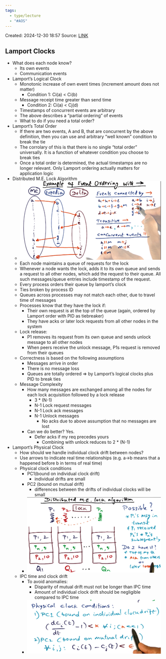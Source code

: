 ```yaml
---
tags:
  - type/lecture
  - "#AOS"
---
```

Created: 2024-12-30 18:57
Source: [LINK](https://andrewrepp.com/aos_lec_L05)

## Lamport Clocks

- What does each node know?
    - Its own events
    - Communication events
- Lamport’s Logical Clock
    - Monotonic increase of own event times (increment amount does not matter)
        - Condition 1: Ci(a) < Ci(b)
    - Message receipt time greater than send time
        - Condition 2: Ci(a) < Cj(d)
    - Timestamps of concurrent events are arbitrary
    - The above describes a “partial ordering” of events
    - What to do if you need a total order?
- Lamport’s Total Order
    - If there are two events, A and B, that are concurrent by the above definition, then you can use and arbitrary “well known” condition to break the tie
    - The corrolary of this is that there is no single “total order” universally. It is a function of whatever condition you choose to break ties
    - Once a total order is determined, the actual timestamps are no longer relevant. Only Lamport ordering actually matters for application logic
- Distributed M.E. Lock Algorithm
	- ![](/img/L05b_Lamport_Clocks_1.png)
	- Each node maintains a queue of requests for the lock
    - Whenever a node wants the lock, adds it to its own queue and sends a request to all other nodes, which add the request to their queue. All such messages/queue entries include timestamp of the request.
    - Every process orders their queue by lamport’s clock
    - Ties broken by process ID
    - Queues across processes may not match each other, due to travel time of messages
    - Processes know that they have the lock if:
        - Their own request is at the top of the queue (again, ordered by Lamport order with PID as tiebreaker)
        - They have acks or later lock requests from all other nodes in the system
    - Lock release:
        - P1 removes its request from its own queue and sends unlock message to all other nodes
        - When peers receive the unlock message, P1s request is removed from their queues
    - Correctness is based on the following assumptions
        - Messages arrive in order
        - There is no message loss
        - Queues are totally ordered => by Lamport’s logical clocks plus PID to break ties
    - Message Complexity
        - How many messages are exchanged among all the nodes for each lock acquisition followed by a lock release
            - 3 * (N-1)
            - N-1 Lock request messages
            - N-1 Lock ack messages
            - N-1 Unlock messages
                - No acks due to above assumption that no messages are lost
        - Can we do better? Yes.
            - Defer acks if my req precedes yours
                - Combining with unlock reduces to 2 * (N-1)
- Lamport’s Physical Clock
    - How should we handle individual clock drift between nodes?
    - Use arrows to indicate real time relationships (e.g. a->b means that a happened before b in terms of real time)
    - Physical clock conditions
        - PC1(bound on individual clock drift)
            - individual drifts are small
        - PC2 (bound on mutual drift)
            - differences between the drifts of individual clocks will be small
        - ![](/img/L05b_Lamport_Clocks_2.png)
    - IPC time and clock drift
		- To avoid anomalies:
		    - Disparity of mutual drift must not be longer than IPC time
		    - Amount of individual clock drift should be negligible compared to IPC time
		- ![](/img/L05b_Lamport_Clocks_3.png)
	